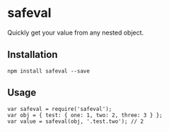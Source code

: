# safeval
Quickly get your value from any nested object.

## Installation
```npm install safeval --save```

## Usage
```
var safeval = require('safeval');
var obj = { test: { one: 1, two: 2, three: 3 } };
var value = safeval(obj, '.test.two'); // 2
```
